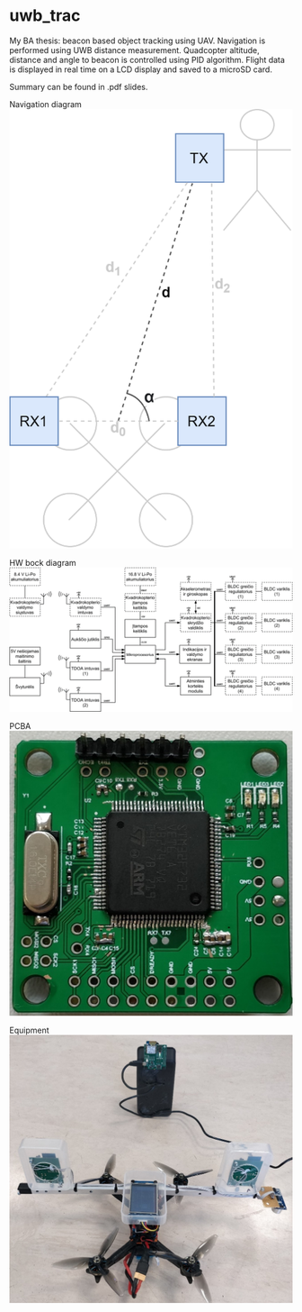 # uwb_trac
My BA thesis: beacon based object tracking using UAV. Navigation is performed using UWB distance measurement. Quadcopter altitude, distance and angle to beacon is controlled using PID algorithm. Flight data is displayed in real time on a LCD display and saved to a microSD card.  

Summary can be found in .pdf slides.

Navigation diagram  
![alt text](https://github.com/arvtom/uwb_trac/blob/master/navigation_diagram.png?raw=true)  

HW bock diagram  
![alt text](https://github.com/arvtom/uwb_trac/blob/master/hw_block_diagram.png?raw=true)  

PCBA  
![alt text](https://github.com/arvtom/uwb_trac/blob/master/pcba.jpg?raw=true)  

Equipment  
![alt text](https://github.com/arvtom/uwb_trac/blob/master/equipment.jpg?raw=true)  

